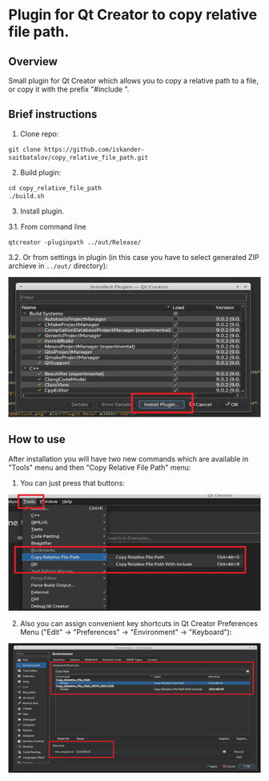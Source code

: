 # Plugin for Qt Creator to copy relative file path.

## Overview

Small plugin for Qt Creator which allows you to copy a relative path to a file, or copy it with the prefix "#include ".

## Brief instructions

1. Clone repo:
```console
git clone https://github.com/iskander-saitbatalov/copy_relative_file_path.git
```

2. Build plugin:

```console
cd copy_relative_file_path
./build.sh
```

3. Install plugin.

  3.1. From command line

  ```console
  qtcreator -pluginpath ../out/Release/
  ```

  3.2. Or from settings in plugin (in this case you have to select generated ZIP archieve in `../out/` directory):

<img src="resources/github_img/install_plugin.png" alt="Plugin Menu" width="650"/>

## How to use
After installation you will have two new commands which are available in "Tools" menu and then "Copy Relative File Path" menu:

1. You can just press that buttons:

<img src="resources/github_img/plugin_menu.png" alt="Plugin Menu" width="550"/>

2. Also you can assign convenient key shortcuts in Qt Creator Preferences Menu ("Edit" -> "Preferences" -> "Environment" -> "Keyboard"):

<img src="resources/github_img/shortcut.png" alt="Plugin Menu" width="700"/>


